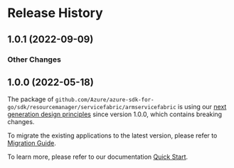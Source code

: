 # Release History

## 1.0.1 (2022-09-09)
### Other Changes


## 1.0.0 (2022-05-18)

The package of `github.com/Azure/azure-sdk-for-go/sdk/resourcemanager/servicefabric/armservicefabric` is using our [next generation design principles](https://azure.github.io/azure-sdk/general_introduction.html) since version 1.0.0, which contains breaking changes.

To migrate the existing applications to the latest version, please refer to [Migration Guide](https://aka.ms/azsdk/go/mgmt/migration).

To learn more, please refer to our documentation [Quick Start](https://aka.ms/azsdk/go/mgmt).